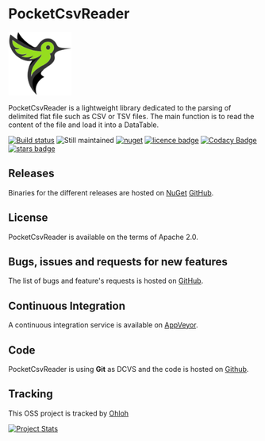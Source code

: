 # PocketCsvReader

![Logo](https://github.com/Seddryck/PocketCsvReader/raw/master/pocket-csv-reader.png)

PocketCsvReader is a lightweight library dedicated to the parsing of delimited flat file such as CSV or TSV files. The main function is to read the content of the file and load it into a DataTable.

[![Build status](https://ci.appveyor.com/api/projects/status/t5m0hr57vnsdv0v7?svg=true)](https://ci.appveyor.com/project/Seddryck/pocketcsvreader)
![Still maintained](https://img.shields.io/maintenance/yes/2021.svg)
[![nuget](https://img.shields.io/nuget/v/PocketCsvReader.svg)](https://www.nuget.org/packages/PocketCsvReader/)
[![licence badge](https://img.shields.io/badge/License-Apache%202.0-yellow.svg)](https://github.com/Seddryck/PocketCsvReader/blob/master/LICENSE)
[![Codacy Badge](https://api.codacy.com/project/badge/Grade/ce42a0e43d8b44be8f53c741c5d223aa)](https://www.codacy.com/manual/Seddryck/PocketCsvReader?utm_source=github.com&amp;utm_medium=referral&amp;utm_content=Seddryck/PocketCsvReader&amp;utm_campaign=Badge_Grade)
[![stars badge](https://img.shields.io/github/stars/Seddryck/PocketCsvReader.svg)](https://github.com/Seddryck/PocketCsvReader/stargazers)

## Releases

Binaries for the different releases are hosted on [NuGet](https://www.nuget.org/packages/?q=PocketCsvReader) [GitHub](https://github.com/Seddryck/PocketCsvReader/releases).

## License

PocketCsvReader is available on the terms of Apache 2.0.

## Bugs, issues and requests for new features

The list of bugs and feature's requests is hosted on [GitHub](https://github.com/Seddryck/PocketCsvReader/issues).

## Continuous Integration

A continuous integration service is available on [AppVeyor](https://ci.appveyor.com/project/Seddryck/pocketcsvreader/).

## Code

PocketCsvReader is using **Git** as DCVS and the code is hosted on [Github](https://github.com/Seddryck/PocketCsvReader).

## Tracking

This OSS project is tracked by [Ohloh](http://www.ohloh.net/p/pocketcsvreader)

[![Project Stats](https://www.ohloh.net/p/pocketcsvreader/widgets/project_thin_badge.gif)](https://www.ohloh.net/p/pocketcsvreader)
